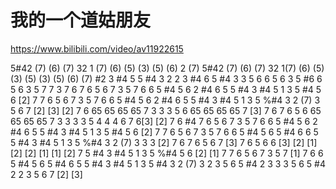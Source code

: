 # 我的一个道姑朋友

<https://www.bilibili.com/video/av11922615>

5#42 (7) (6) (7) 32
1 (7) (6) (5)
(3) (5) (6) 2 (7)
5#42 (7) (6) (7) 32
1(7) (6) (5) 
(3) (5) (3) (5) (6) (7) #2 3 #4 5
5 #4 3 2 2 3 #4 6 5 #4 3
3 5 6 6 5 6 3 5 #6 6 5 6
3 5 7 7 3 7 6
7 6 5 6 7 3 5 7 6
6 5 #4 5 6 2 #4 6 5
5 #4 3 #4 5 1 3 5 #4 5 6 [2] 7
7 6 5 6 7 3 5 7 6
6 5 #4 5 6 2 #4 6 5
5 #4 3 #4 5 1 3 5 
%#4 3 2 (7) 3 5 6 7 [2] [3] 
[2] 7 6 65 65 65 65 7 3 3
3 5 6 65 65 65 65 7 [3] 7 6
7 6 5 6 65 65 65 65 7 3 3
3 3 5 4 4 4 6 7 6[3] [2] 7 6 #4
7 6 5 6 7 3 5 7 6
6 5 #4 5 6 2 #4 6 5
5 #4 3 #4 5 1 3 5 #4 5 6 [2] 7
7 6 5 6 7 3 5 7 6
6 5 #4 5 6 5 #4 6 6 5
5 #4 3 #4 5 1 3 5
%#4 3 2 (7) 3 3 3 [2] 7 6
7 6 5 6 7 [3] 7 6 5 6 
6 [3] [2] [1] [2] [2] [1] [1] [2] 7
5 #4 3 #4 5 1 3 5
%#4 5 6 [2] [1] 7
7 6 5 6 7 3 5 7 [1] 7 6
6 5 #4 5 6 5 #4 6 5 
5 #4 3 #4 5 1 3 5 #4 3 2 (7)
3 2 3 5 6 5 #4 2 3
3 3 5 6 5 #4 2 2 3
5 6 7 [2] [3]